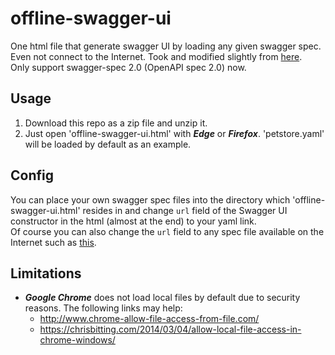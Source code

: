 # offline-swagger-ui
One html file that generate swagger UI by loading any given swagger spec. Even not connect to the Internet.
Took and modified slightly from [here](https://github.com/swagger-api/swagger-editor/issues/664#issuecomment-376512344).  
Only support swagger-spec 2.0 (OpenAPI spec 2.0) now.

## Usage

1. Download this repo as a zip file and unzip it.
2. Just open 'offline-swagger-ui.html' with ***Edge*** or ***Firefox***. 'petstore.yaml' will be loaded by default as an example.

## Config

You can place your own swagger spec files into the directory which 'offline-swagger-ui.html' resides in and change `url` field of the Swagger UI constructor in the html (almost at the end) to your yaml link.  
Of course you can also change the `url` field to any spec file available on the Internet such as [this](https://raw.githubusercontent.com/OAI/OpenAPI-Specification/master/examples/v2.0/yaml/uber.yaml).

## Limitations

* ***Google Chrome*** does not load local files by default due to security reasons. The following links may help:
    * <http://www.chrome-allow-file-access-from-file.com/>
    * <https://chrisbitting.com/2014/03/04/allow-local-file-access-in-chrome-windows/>
